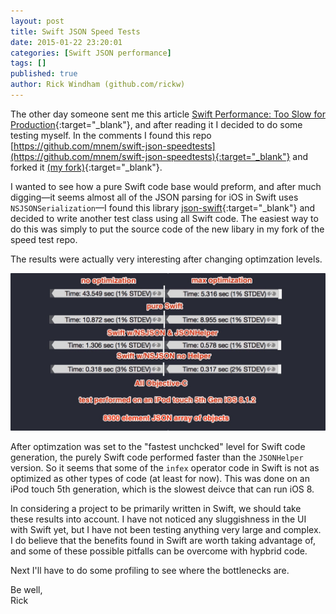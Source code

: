 ```yaml
---
layout: post
title: Swift JSON Speed Tests
date: 2015-01-22 23:20:01
categories: [Swift JSON performance]
tags: []
published: true
author: Rick Windham (github.com/rickw)
---
```


The other day someone sent me this article [Swift Performance: Too Slow for Production](http://blog.sudeium.com/2014/12/10/swift-performance-too-slow-for-production/){:target="_blank"}, and after reading it I decided to do some testing myself. In the comments I found this repo [https://github.com/mnem/swift-json-speedtests](https://github.com/mnem/swift-json-speedtests){:target="_blank"} and forked it [(my fork)](https://github.com/swifttime/swift-json-speedtests){:target="_blank"}. 

I wanted to see how a pure Swift code base would preform, and after much digging&#8212;it seems almost all of the JSON parsing for iOS in Swift uses `NSJSONSerialization`&#8212;I found this library [json-swift](https://github.com/owensd/json-swift){:target="_blank"} and decided to write another test class using all Swift code. The easiest way to do this was simply to put the source code of the new libary in my fork of the speed test repo. 

The results were actually very interesting after changing optimzation levels.

![results](https://raw.githubusercontent.com/swifttime/swift-json-speedtests/master/results.jpg)

After optimzation was set to the "fastest unchcked" level for Swift code generation, the purely Swift code performed faster than the `JSONHelper` version. So it seems that some of the `infex` operator code in Swift is not as optimized as other types of code (at least for now). This was done on an iPod touch 5th generation, which is the slowest deivce that can run iOS 8.

In considering a project to be primarily written in Swift, we should take these results into account. I have not noticed any sluggishness in the UI with Swift yet, but I have not been testing anything very large and complex. I do believe that the benefits found in Swift are worth taking advantage of, and some of these possible pitfalls can be overcome with hypbrid code.

Next I'll have to do some profiling to see where the bottlenecks are.

Be well,<br />
Rick